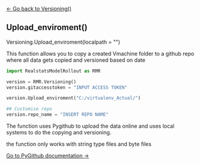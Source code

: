 [<- Go back to Versioning()](../versioning.md)

## Upload_enviroment()
Versioning.Upload_enviroment(localpath = "")

This function allows you to copy a created Vmachine folder to a github repo where all data gets copied and versioned based on date


```python 
import RealstatsModelRollout as RMR

version = RMR.Versioning()
version.gitaccesstoken = "INPUT ACCESS TOKEN"

version.Upload_enviroment("C:/virtualenv_Actual/")

## Customise repo 
version.repo_name = "INSERT REPO NAME"

```

The function uses Pygithub to upload the data online and uses local systems to do the copying and versioning.

the function only works with string type files and byte files

[Go to PyGithub documentation ->](https://pygithub.readthedocs.io/en/latest/)